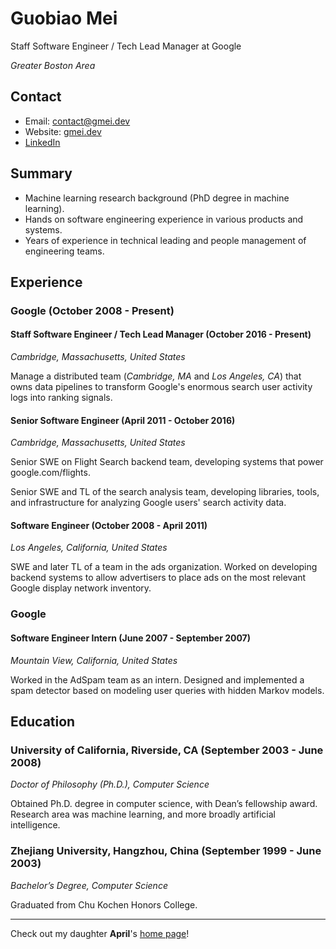 # Guobiao Mei

Staff Software Engineer / Tech Lead Manager at Google

*Greater Boston Area*

## Contact
* Email: [contact@gmei.dev](mailto:contact@gmei.dev)
* Website: [gmei.dev](http://gmei.dev/)
* [LinkedIn](https://www.linkedin.com/in/guobiao/)

## Summary
* Machine learning research background (PhD degree in machine learning).
* Hands on software engineering experience in various products and systems.
* Years of experience in technical leading and people management of engineering teams.

## Experience
### Google (October 2008 - Present)
#### Staff Software Engineer / Tech Lead Manager (October 2016 - Present)
*Cambridge, Massachusetts, United States*

Manage a distributed team (*Cambridge, MA* and *Los Angeles, CA*) that owns data pipelines to transform Google's enormous search user activity logs into ranking signals.

#### Senior Software Engineer (April 2011 - October 2016)
*Cambridge, Massachusetts, United States*

Senior SWE on Flight Search backend team, developing systems that power google.com/flights.

Senior SWE and TL of the search analysis team, developing libraries, tools, and infrastructure for analyzing Google users' search activity data.

#### Software Engineer (October 2008 - April 2011)
*Los Angeles, California, United States*

SWE and later TL of a team in the ads organization. Worked on developing backend systems to allow advertisers to place ads on the most relevant Google display network inventory.

### Google
#### Software Engineer Intern (June 2007 - September 2007)
*Mountain View, California, United States*

Worked in the AdSpam team as an intern. Designed and implemented a spam detector based on modeling user queries with hidden Markov models.

## Education
### University of California, Riverside, CA (September 2003 - June 2008)
*Doctor of Philosophy (Ph.D.), Computer Science*

Obtained Ph.D. degree in computer science, with Dean’s fellowship award. Research area was machine learning, and more broadly artificial intelligence.

### Zhejiang University, Hangzhou, China (September 1999 - June 2003)
*Bachelor’s Degree, Computer Science*

Graduated from Chu Kochen Honors College.

---
Check out my daughter **April**'s [home page](/april)!
